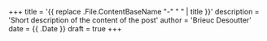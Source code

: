 +++
title = '{{ replace .File.ContentBaseName "-" " " | title }}'
description = 'Short description of the content of the post'
author = 'Brieuc Desoutter'
date = {{ .Date }}
draft = true
+++

